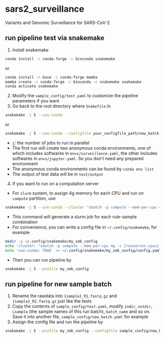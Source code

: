 # sars2_surveillance
Variants and Genomic Surveillance for SARS-CoV-2


## run pipeline test via snakemake

1. Install snakemake
```sh
conda install -c conda-forge -c bioconda snakemake
```
or
```sh
conda install -n base -c conda-forge mamba
mamba create -c conda-forge -c bioconda -n snakemake snakemake
conda activate snakemake
```
2. Modify the `sample_config/test.yaml` to customize the pipeline parameters if you want
3. Go back to the root directory where `Snakefile` in
```sh
snakemake -j 5 --use-conda
```
or
```sh
snakemake -j 5 --use-conda --configfile your_configfile_path/new_batch.yaml
```
- `j`: the number of jobs to run in parallel
- The first run will create two anonymous conda environments, one of which includes softwares in `envs/surveillance.yaml`, the other includes softwares in `envs/jupyter.yaml`. So you don't need any prepared environment
- The anonymous conda environments can be found by `conda env list`
- The output of test data will be in `test/output`
4. If you want to run on a computation server
- For `slurm` system, to assign 4g memory for each CPU and run on `compute` partition, use
```sh
snakemake -j 5 --use-conda --cluster "sbatch -p compute --mem-per-cpu 4g -c {resources.cpus} -J {rule}_{wildcards} -o {log.o} -e {log.e}"
```
- This command will generate a slurm job for each rule-sample combination
- For convenience, you can write a config file in `~/.config/snakemake`, for example
```sh
mkdir -p ~/.config/snakemake/my_smk_config
echo 'cluster: "sbatch -p compute --mem-per-cpu 4g -c {resources.cpus} -J {rule}_{wildcards} -o {log.o} -e {log.e}"' > ~/.config/snakemake/my_smk_config/config.yaml
echo 'use-conda: TRUE' >> ~/.config/snakemake/my_smk_config/config.yaml
```
- Then you can run pipeline by
```sh
snakemake -j 5 --profile my_smk_config
```


## run pipeline for new sample batch

1. Rename the rawdata into `{sample}_R1.fastq.gz` and `{sample}_R2.fastq.gz` just like the tests
2. Copy the contents of `sample_config/test.yaml`, modify `indir`, `outdir`, `Lsample` (the sample names of this run batch), `batch_name` and so on. Save it into another file, `sample_config/new_batch.yaml` for example
3. Assign the config file and run the pipeline by
```sh
snakemake -j 5 --profile my_smk_config --configfile sample_config/new_batch.yaml
```
